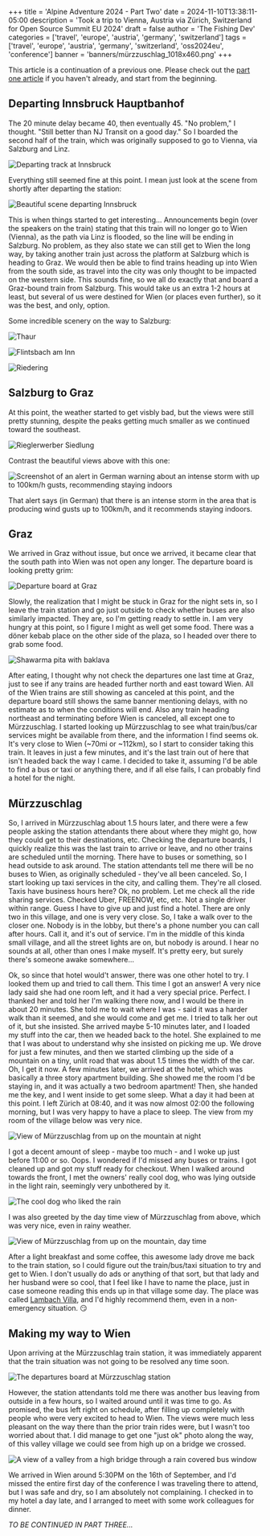 +++
title = 'Alpine Adventure 2024 - Part Two'
date = 2024-11-10T13:38:11-05:00
description = 'Took a trip to Vienna, Austria via Zürich, Switzerland for Open Source Summit EU 2024'
draft = false
author = 'The Fishing Dev'
categories = ['travel', 'europe', 'austria', 'germany', 'switzerland']
tags = ['travel', 'europe', 'austria', 'germany', 'switzerland', 'oss2024eu', 'conference']
banner = 'banners/mürzzuschlag_1018x460.png'
+++

This article is a continuation of a previous one. Please check out the [part one article](https://thefishing.dev/post/alpine_adventure_2024_-_part_one/) if you haven't already, and start from the beginning.

## Departing Innsbruck Hauptbanhof

The 20 minute delay became 40, then eventually 45. "No problem," I thought. "Still better than NJ Transit on a good day." So I boarded the second half of the train, which was originally supposed to go to Vienna, via Salzburg and Linz.

![Departing track at Innsbruck](/images/osseu2024/IMG_5133.jpeg)

Everything still seemed fine at this point. I mean just look at the scene from shortly after departing the station:

![Beautiful scene departing Innsbruck](/images/osseu2024/IMG_5145.jpeg)

This is when things started to get interesting... Announcements begin (over the speakers on the train) stating that this train will no longer go to Wien (Vienna), as the path via Linz is flooded, so the line will be ending in Salzburg. No problem, as they also state we can still get to Wien the long way, by taking another train just across the platform at Salzburg which is heading to Graz. We would then be able to find trains heading up into Wien from the south side, as travel into the city was only thought to be impacted on the western side. This sounds fine, so we all do exactly that and board a Graz-bound train from Salzburg. This would take us an extra 1-2 hours at least, but several of us were destined for Wien (or places even further), so it was the best, and only, option.

Some incredible scenery on the way to Salzburg:

![Thaur](/images/osseu2024/IMG_5162.jpeg)

![Flintsbach am Inn](/images/osseu2024/IMG_5168.jpeg)

![Riedering](/images/osseu2024/IMG_5174.jpeg)

## Salzburg to Graz

At this point, the weather started to get visbly bad, but the views were still pretty stunning, despite the peaks getting much smaller as we continued toward the southeast.

![Rieglerwerber Siedlung](/images/osseu2024/IMG_5190.jpeg)

Contrast the beautiful views above with this one:

![Screenshot of an alert in German warning about an intense storm with up to 100km/h gusts, recommending staying indoors](/images/osseu2024/IMG_5198.jpeg)

That alert says (in German) that there is an intense storm in the area that is producing wind gusts up to 100km/h, and it recommends staying indoors.

## Graz

We arrived in Graz without issue, but once we arrived, it became clear that the south path into Wien was not open any longer. The departure board is looking pretty grim:

![Departure board at Graz](/images/osseu2024/IMG_5204.jpeg)

Slowly, the realization that I might be stuck in Graz for the night sets in, so I leave the train station and go just outside to check whether buses are also similarly impacted. They are, so I'm getting ready to settle in. I am very hungry at this point, so I figure I might as well get some food. There was a döner kebab place on the other side of the plaza, so I headed over there to grab some food.

![Shawarma pita with baklava](/images/osseu2024/IMG_5205.jpeg)

After eating, I thought why not check the departures one last time at Graz, just to see if any trains are headed further north and east toward Wien. All of the Wien trains are still showing as canceled at this point, and the departure board still shows the same banner mentioning delays, with no estimate as to when the conditions will end. Also any train heading northeast and terminating before Wien is canceled, all except one to Mürzzuschlag. I started looking up Mürzzuschlag to see what train/bus/car services might be available from there, and the information I find seems ok. It's very close to Wien (~70mi or ~112km), so I start to consider taking this train. It leaves in just a few minutes, and it's the last train out of here that isn't headed back the way I came. I decided to take it, assuming I'd be able to find a bus or taxi or anything there, and if all else fails, I can probably find a hotel for the night.

## Mürzzuschlag

So, I arrived in Mürzzuschlag about 1.5 hours later, and there were a few people asking the station attendants there about where they might go, how they could get to their destinations, etc. Checking the departure boards, I quickly realize this was the last train to arrive or leave, and no other trains are scheduled until the morning. There have to buses or something, so I head outside to ask around. The station attendants tell me there will be no buses to Wien, as originally scheduled - they've all been canceled. So, I start looking up taxi services in the city, and calling them. They're all closed. Taxis have business hours here? Ok, no problem. Let me check all the ride sharing services. Checked Uber, FREENOW, etc, etc. Not a single driver within range. Guess I have to give up and just find a hotel. There are only two in this village, and one is very very close. So, I take a walk over to the closer one. Nobody is in the lobby, but there's a phone number you can call after hours. Call it, and it's out of service. I'm in the middle of this kinda small village, and all the street lights are on, but nobody is around. I hear no sounds at all, other than ones I make myself. It's pretty eery, but surely there's someone awake somewhere...

Ok, so since that hotel would't answer, there was one other hotel to try. I looked them up and tried to call them. This time I got an answer! A very nice lady said she had one room left, and it had a very special price. Perfect. I thanked her and told her I'm walking there now, and I would be there in about 20 minutes. She told me to wait where I was - said it was a harder walk than it seemed, and she would come and get me. I tried to talk her out of it, but she insisted. She arrived maybe 5-10 minutes later, and I loaded my stuff into the car, then we headed back to the hotel. She explained to me that I was about to understand why she insisted on picking me up. We drove for just a few minutes, and then we started climbing up the side of a mountain on a tiny, unlit road that was about 1.5 times the width of the car. Oh, I get it now. A few minutes later, we arrived at the hotel, which was basically a three story apartment building. She showed me the room I'd be staying in, and it was actually a two bedroom apartment! Then, she handed me the key, and I went inside to get some sleep. What a day it had been at this point. I left Zürich at 08:40, and it was now almost 02:00 the following morning, but I was very happy to have a place to sleep. The view from my room of the village below was very nice.

![View of Mürzzuschlag from up on the mountain at night](/images/osseu2024/IMG_5219.jpeg)

I got a decent amount of sleep - maybe too much - and I woke up just before 11:00 or so. Oops. I wondered if I'd missed any buses or trains. I got cleaned up and got my stuff ready for checkout. When I walked around towards the front, I met the owners' really cool dog, who was lying outside in the light rain, seemingly very unbothered by it.

![The cool dog who liked the rain](/images/osseu2024/IMG_5224.jpeg)

I was also greeted by the day time view of Mürzzuschlag from above, which was very nice, even in rainy weather.

![View of Mürzzuschlag from up on the mountain, day time](/images/osseu2024/IMG_5226.jpeg)

After a light breakfast and some coffee, this awesome lady drove me back to the train station, so I could figure out the train/bus/taxi situation to try and get to Wien. I don't usually do ads or anything of that sort, but that lady and her husband were so cool, that I feel like I have to name the place, just in case someone reading this ends up in that village some day. The place was called [Lambach Villa](https://lambachvilla.at/), and I'd highly recommend them, even in a non-emergency situation. 😏

## Making my way to Wien

Upon arriving at the Mürzzuschlag train station, it was immediately apparent that the train situation was not going to be resolved any time soon.

![The departures board at Mürzzuschlag station](/images/osseu2024/IMG_5233.jpeg)

However, the station attendants told me there was another bus leaving from outside in a few hours, so I waited around until it was time to go. As promised, the bus left right on schedule, after filling up completely with people who were very excited to head to Wien. The views were much less pleasant on the way there than the prior train rides were, but I wasn't too worried about that. I did manage to get one "just ok" photo along the way, of this valley village we could see from high up on a bridge we crossed.

![A view of a valley from a high bridge through a rain covered bus window](/images/osseu2024/IMG_5238.jpeg)

We arrived in Wien around 5:30PM on the 16th of September, and I'd missed the entire first day of the conference I was traveling there to attend, but I was safe and dry, so I am absolutely not complaining. I checked in to my hotel a day late, and I arranged to meet with some work colleagues for dinner.

_TO BE CONTINUED IN PART THREE..._
